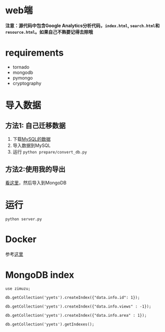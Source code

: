 # web端

**注意：源代码中包含Google Analytics分析代码，`index.html`, `search.html`和`resource.html`。如果自己不熟要记得去除哦**

# requirements

* tornado
* mongodb
* pymongo
* cryptography

# 导入数据

## 方法1: 自己迁移数据

1. 下载[MySQL的数据](https://t.me/mikuri520/668)
1. 导入数据到MySQL
2. 运行 `python prepare/convert_db.py`

## 方法2:使用我的导出

[看这里](https://t.me/c/1375651700/2448)，然后导入到MongoDB

# 运行

`python server.py`

# Docker

参考[这里](https://github.com/BennyThink/WebsiteRunner)

# MongoDB index

```shell
use zimuzu;

db.getCollection('yyets').createIndex({"data.info.id": 1});

db.getCollection('yyets').createIndex({"data.info.views" : -1});

db.getCollection('yyets').createIndex({"data.info.area" : 1});

db.getCollection('yyets').getIndexes();
```
